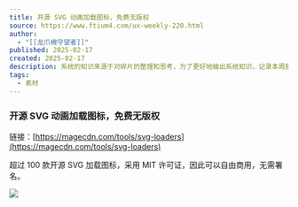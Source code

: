 ```yaml
---
title: 开源 SVG 动画加载图标，免费无版权
source: https://www.ftium4.com/ux-weekly-220.html
author:
  - "[[龙爪槐守望者]]"
published: 2025-02-17
created: 2025-02-17
description: 系统的知识来源于对碎片的整理和思考，为了更好地输出系统知识，记录本周我发现的体验设计和思考，为构建系统知识做准备。
tags:
  - 素材
---
```

### 开源 SVG 动画加载图标，免费无版权

链接：[https://magecdn.com/tools/svg-loaders](https://magecdn.com/tools/svg-loaders)

超过 100 款开源 SVG 加载图标，采用 MIT 许可证，因此可以自由商用，无需署名。

[![](https://pic.ftium4.com/2025-02-17-17397287379302.png)](https://pic.ftium4.com/2025-02-17-17397287379302.png)